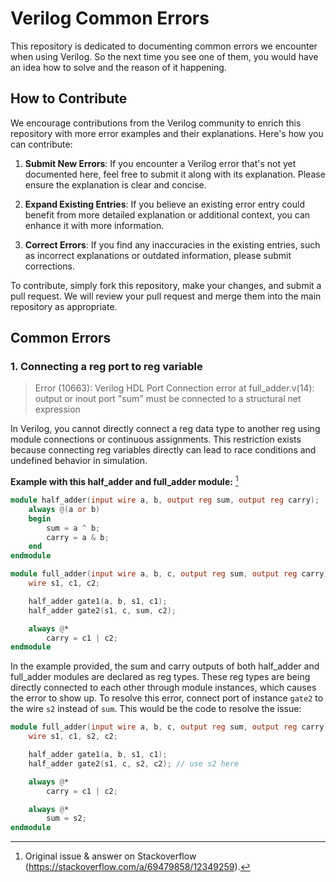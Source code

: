 # Verilog Common Errors

This repository is dedicated to documenting common errors we encounter when using Verilog. So the next time you see one of them, you would have an idea how to solve and the reason of it happening.

## How to Contribute

We encourage contributions from the Verilog community to enrich this repository with more error examples and their explanations. Here's how you can contribute:

1. **Submit New Errors**: If you encounter a Verilog error that's not yet documented here, feel free to submit it along with its explanation. Please ensure the explanation is clear and concise.

2. **Expand Existing Entries**: If you believe an existing error entry could benefit from more detailed explanation or additional context, you can enhance it with more information.

3. **Correct Errors**: If you find any inaccuracies in the existing entries, such as incorrect explanations or outdated information, please submit corrections.

To contribute, simply fork this repository, make your changes, and submit a pull request. We will review your pull request and merge them into the main repository as appropriate.

## Common Errors

### 1. Connecting a reg port to reg variable

> Error (10663): Verilog HDL Port Connection error at full_adder.v(14): output or inout port "sum" must be connected to a structural net expression

In Verilog, you cannot directly connect a reg data type to another reg using module connections or continuous assignments. This restriction exists because connecting reg variables directly can lead to race conditions and undefined behavior in simulation.

**Example with this half_adder and full_adder module:** [^1]

```verilog
module half_adder(input wire a, b, output reg sum, output reg carry);
    always @(a or b)
    begin
        sum = a ^ b;
        carry = a & b;
    end
endmodule

module full_adder(input wire a, b, c, output reg sum, output reg carry);
    wire s1, c1, c2;

    half_adder gate1(a, b, s1, c1);
    half_adder gate2(s1, c, sum, c2);

    always @*
        carry = c1 | c2;
endmodule
```

In the example provided, the sum and carry outputs of both half_adder and full_adder modules are declared as reg types. These reg types are being directly connected to each other through module instances, which causes the error to show up. To resolve this error, connect port of instance `gate2` to the wire `s2` instead of `sum`. This would be the code to resolve the issue:

```verilog
module full_adder(input wire a, b, c, output reg sum, output reg carry);
    wire s1, c1, s2, c2;

    half_adder gate1(a, b, s1, c1);
    half_adder gate2(s1, c, s2, c2); // use s2 here

    always @*
        carry = c1 | c2;

    always @*
        sum = s2;
endmodule
```

[^1]: Original issue & answer on Stackoverflow (https://stackoverflow.com/a/69479858/12349259).
